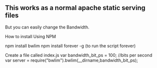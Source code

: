 ## This works as a normal apache static serving files
But you can easily change the Bandwidth.

How to install
Using NPM

npm install bwlim
npm install forever -g (to run the script forever)

Create a file called index.js
var bandwidth_bit_ps = 100; //bits per second
var server = require("bwlim").bwlim(__dirname,bandwidth_bit_ps);


